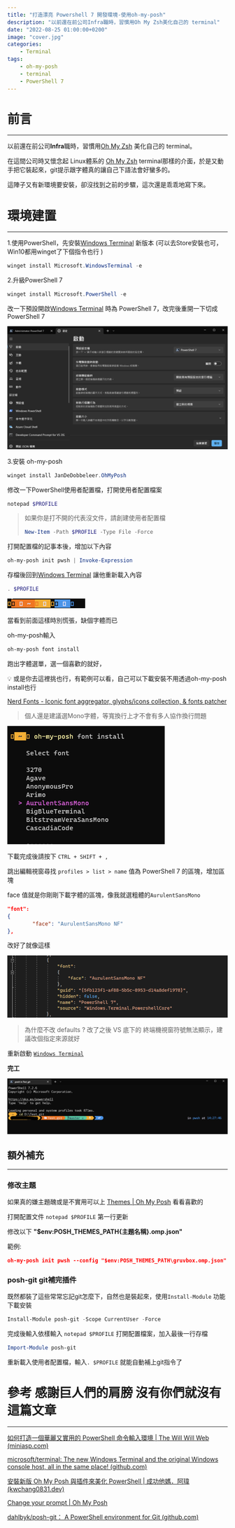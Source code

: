 ```yaml
---
title: "打造漂亮 Powershell 7 開發環境-使用oh-my-posh"
description: "以前還在前公司Infra職時，習慣用Oh My Zsh美化自己的 terminal"
date: "2022-08-25 01:00:00+0200"
image: "cover.jpg"
categories:
    - Terminal
tags:
    - oh-my-posh
	- terminal
	- PowerShell 7 
---
```



# 前言

---

以前還在前公司****Infra****職時，習慣用[Oh My Zsh](https://ohmyz.sh/) 美化自己的 terminal。

在這間公司時又懷念起 Linux體系的 [Oh My Zsh](https://ohmyz.sh/) terminal那樣的介面，於是又動手把它裝起來，git提示跟字體真的讓自己下語法會好蠻多的。

這陣子又有新環境要安裝，卻沒找到之前的步驟，這次還是乖乖地寫下來。

# 環境建置

---

1.使用PowerShell，先安裝[Windows Terminal](https://apps.microsoft.com/store/detail/windows-terminal/9N0DX20HK701?hl=zh-tw&gl=TW) 新版本
(可以去Store安裝也可，Win10都用winget了下個指令也行 )

```powershell
winget install Microsoft.WindowsTerminal -e
```

2.升級PowerShell 7 

```powershell
winget install Microsoft.PowerShell -e
```

改一下預設開啟[Windows Terminal](https://apps.microsoft.com/store/detail/windows-terminal/9N0DX20HK701?hl=zh-tw&gl=TW) 時為 PowerShell 7，改完後重開一下切成PowerShell 7

![5](5.png)

3.安裝 oh-my-posh

```powershell
winget install JanDeDobbeleer.OhMyPosh
```

修改一下PowerShell使用者配置檔，打開使用者配置檔案

```powershell
notepad $PROFILE
```

> 如果你是打不開的代表沒文件，請創建使用者配置檔
> 
> 
> ```powershell
> New-Item -Path $PROFILE -Type File -Force
> ```
> 

打開配置檔的記事本後，增加以下內容

```powershell
oh-my-posh init pwsh | Invoke-Expression
```

存檔後回到[Windows Terminal](https://apps.microsoft.com/store/detail/windows-terminal/9N0DX20HK701?hl=zh-tw&gl=TW) 讓他重新載入內容

```powershell
. $PROFILE
```

![當看到前面這樣時別慌張，缺個字體而已](1.png)

當看到前面這樣時別慌張，缺個字體而已

oh-my-posh輸入

```powershell
oh-my-posh font install
```

跑出字體選單，選一個喜歡的就好，

<aside>
💡 或是你去這裡挑也行，有範例可以看，自己可以下載安裝不用透過oh-my-posh install也行

[Nerd Fonts - Iconic font aggregator, glyphs/icons collection, & fonts patcher](https://www.nerdfonts.com/font-downloads)

</aside>

> 個人還是建議選Mono字體，等寬換行上才不會有多人協作換行問題
> 

![Untitled](2.png)

下載完成後請按下 `CTRL + SHIFT + ,` 

跳出編輯視窗尋找 `profiles > list > name` 值為 PowerShell 7 的區塊，增加區塊 

face 值就是你剛剛下載字體的區塊，像我就選粗體的`AurulentSansMono`

```json
"font": 
{
		"face": "AurulentSansMono NF"
},
```

改好了就像這樣

![3](3.png)

> 為什麼不改 defaults ? 
改了之後 VS 底下的 終端機視窗符號無法顯示，建議改個指定來源就好
> 

重新啟動 [`Windows Terminal`](https://apps.microsoft.com/store/detail/windows-terminal/9N0DX20HK701?hl=zh-tw&gl=TW)

**完工**

![Untitled](4.png)

## 額外補充

---

### 修改主題

如果真的嫌主題醜或是不實用可以上 [Themes | Oh My Posh](https://ohmyposh.dev/docs/themes) 看看喜歡的

打開配置文件 `notepad $PROFILE` 第一行更新

修改以下 **"$env:POSH_THEMES_PATH\{主題名稱}.omp.json"**  

範例:

```json
oh-my-posh init pwsh --config "$env:POSH_THEMES_PATH\gruvbox.omp.json" | Invoke-Expression
```

### ****posh-git git補完插件****

既然都裝了這些常常忘記git怎麼下，自然也是裝起來，使用`Install-Module` 功能下載安裝

```powershell
Install-Module posh-git -Scope CurrentUser -Force
```

完成後輸入依樣輸入 `notepad $PROFILE` 打開配置檔案，加入最後一行存檔

```powershell
Import-Module posh-git
```

重新載入使用者配置檔，輸入`. $PROFILE` 就能自動補上git指令了

# 參考 感謝巨人們的肩膀 沒有你們就沒有這篇文章

---

[如何打造一個華麗又實用的 PowerShell 命令輸入環境 | The Will Will Web (miniasp.com)](https://blog.miniasp.com/post/2021/11/24/PowerShell-prompt-with-Oh-My-Posh-and-Windows-Terminal)

[microsoft/terminal: The new Windows Terminal and the original Windows console host, all in the same place! (github.com)](https://github.com/microsoft/terminal)

[安裝新版 Oh My Posh 與插件來美化 PowerShell | 成功他媽．阿瑋 (kwchang0831.dev)](https://www.kwchang0831.dev/dev-env/pwsh/oh-my-posh#%E6%9B%B4%E6%94%B9-oh-my-posh-%E4%B8%BB%E9%A1%8C)

[Change your prompt | Oh My Posh](https://ohmyposh.dev/docs/installation/prompt)

[dahlbyk/posh-git： A PowerShell environment for Git (github.com)](https://github.com/dahlbyk/posh-git)